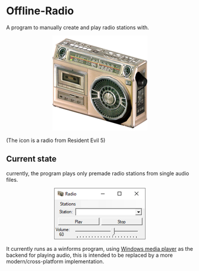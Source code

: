 # Offline-Radio
A program to manually create and play radio stations with.

<p align="center">
  <img width="256" height="256" src="./README/icon.png">
</p>
(The icon is a radio from Resident Evil 5)

## Current state
 currently, the program plays only premade radio stations from single audio files.

<p align="center">
  <img width="246" height="138" src="./README/offline_radio.png">
</p>

It currently runs as a winforms program, using [Windows media player](https://learn.microsoft.com/en-us/windows/win32/wmp/embedding-the-windows-media-player-control-in-a-c--solution) as the backend for playing audio, this is intended to be replaced by a more modern/cross-platform implementation.
